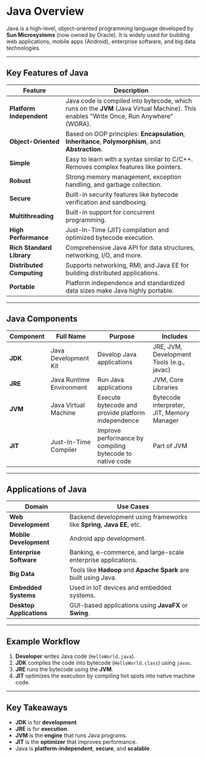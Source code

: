 # Java Overview

Java is a high-level, object-oriented programming language developed by **Sun Microsystems** (now owned by Oracle). It is widely used for building web applications, mobile apps (Android), enterprise software, and big data technologies.

---

## Key Features of Java

| **Feature**               | **Description**                                                                 |
|---------------------------|---------------------------------------------------------------------------------|
| **Platform Independent**  | Java code is compiled into bytecode, which runs on the **JVM** (Java Virtual Machine). This enables "Write Once, Run Anywhere" (WORA). |
| **Object-Oriented**       | Based on OOP principles: **Encapsulation**, **Inheritance**, **Polymorphism**, and **Abstraction**. |
| **Simple**                | Easy to learn with a syntax similar to C/C++. Removes complex features like pointers. |
| **Robust**                | Strong memory management, exception handling, and garbage collection.           |
| **Secure**                | Built-in security features like bytecode verification and sandboxing.           |
| **Multithreading**        | Built-in support for concurrent programming.                                    |
| **High Performance**      | Just-In-Time (JIT) compilation and optimized bytecode execution.                |
| **Rich Standard Library** | Comprehensive Java API for data structures, networking, I/O, and more.          |
| **Distributed Computing** | Supports networking, RMI, and Java EE for building distributed applications.    |
| **Portable**              | Platform independence and standardized data sizes make Java highly portable.    |

---

## Java Components

| **Component** | **Full Name**            | **Purpose**                                      | **Includes**                              |
|---------------|--------------------------|-------------------------------------------------|------------------------------------------|
| **JDK**       | Java Development Kit     | Develop Java applications                       | JRE, JVM, Development Tools (e.g., javac)|
| **JRE**       | Java Runtime Environment | Run Java applications                           | JVM, Core Libraries                      |
| **JVM**       | Java Virtual Machine     | Execute bytecode and provide platform independence | Bytecode interpreter, JIT, Memory Manager |
| **JIT**       | Just-In-Time Compiler    | Improve performance by compiling bytecode to native code | Part of JVM                              |

---

## Applications of Java

| **Domain**               | **Use Cases**                                                                 |
|--------------------------|-------------------------------------------------------------------------------|
| **Web Development**      | Backend development using frameworks like **Spring**, **Java EE**, etc.       |
| **Mobile Development**   | Android app development.                                                     |
| **Enterprise Software**  | Banking, e-commerce, and large-scale enterprise applications.                |
| **Big Data**             | Tools like **Hadoop** and **Apache Spark** are built using Java.              |
| **Embedded Systems**     | Used in IoT devices and embedded systems.                                     |
| **Desktop Applications** | GUI-based applications using **JavaFX** or **Swing**.                         |

---

## Example Workflow

1. **Developer** writes Java code (`HelloWorld.java`).
2. **JDK** compiles the code into bytecode (`HelloWorld.class`) using `javac`.
3. **JRE** runs the bytecode using the **JVM**.
4. **JIT** optimizes the execution by compiling hot spots into native machine code.

---

## Key Takeaways

- **JDK** is for **development**.
- **JRE** is for **execution**.
- **JVM** is the **engine** that runs Java programs.
- **JIT** is the **optimizer** that improves performance.
- Java is **platform-independent**, **secure**, and **scalable**.